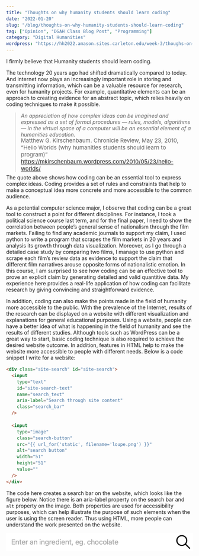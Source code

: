 ```yaml
---
title: "Thoughts on why humanity students should learn coding"
date: "2022-01-20"
slug: "/blog/thoughts-on-why-humanity-students-should-learn-coding"
tag: ["Opinion", "DGAH Class Blog Post", "Programming"]
category: "Digital Humanities"
wordpress: "https://hh2022.amason.sites.carleton.edu/week-3/thoughs-on-why-humanities-students-should-learn-coding/"
---
```


I firmly believe that Humanity students should learn coding.

The technology 20 years ago had shifted dramatically compared to today. And internet now plays an increasingly important role in storing and transmitting information, which can be a valuable resource for research, even for humanity projects. For example, quantitative elements can be an approach to creating evidence for an abstract topic, which relies heavily on coding techniques to make it possible.

> <em>An appreciation of how complex ideas can be imagined and expressed as a set of formal procedures — rules, models, algorithms — in the virtual space of a computer will be an essential element of a humanities education.</em><p style="font-size: 15px; margin-top: -1rem;margin-bottom: -0.5rem;">Matthew G. Kirschenbaum. Chronicle Review, May 23, 2010, “Hello Worlds (why humanities students should learn to program)” https://mkirschenbaum.wordpress.com/2010/05/23/hello-worlds/</p>

The quote above shows how coding can be an essential tool to express complex ideas. Coding provides a set of rules and constraints that help to make a conceptual idea more concrete and more accessible to the common audience.

As a potential computer science major, I observe that coding can be a great tool to construct a point for different disciplines. For instance, I took a political science course last term, and for the final paper, I need to show the correlation between people’s general sense of nationalism through the film markets. Failing to find any academic journals to support my claim, I used python to write a program that scrapes the film markets in 20 years and analysis its growth through data visualization. Moreover, as I go through a detailed case study by comparing two films, I manage to use python and scrape each film’s review data as evidence to support the claim that different film narratives arouse opposite forms of nationalistic emotion. In this course, I am surprised to see how coding can be an effective tool to prove an explicit claim by generating detailed and valid quantitive data. My experience here provides a real-life application of how coding can facilitate research by giving convincing and straightforward evidence.

In addition, coding can also make the points made in the field of humanity more accessible to the public. With the prevalence of the Internet, results of the research can be displayed on a website with different visualization and explanations for general educational purposes. Using a website, people can have a better idea of what is happening in the field of humanity and see the results of different studies. Although tools such as WordPress can be a great way to start, basic coding technique is also required to achieve the desired website outcome. In addition, features in HTML help to make the website more accessible to people with different needs. Below is a code snippet I write for a website:

```html
<div class="site-search" id="site-search">
  <input
    type="text"
    id="site-search-text"
    name="search_text"
    aria-label="Search through site content"
    class="search_bar"
  />

  <input
    type="image"
    class="search-button"
    src="{{ url_for('static', filename='loupe.png') }}"
    alt="search button"
    width="51"
    height="51"
    value=""
  />
</div>
```

The code here creates a search bar on the website, which looks like the figure below. Notice there is an aria-label property on the search bar and `alt` property on the image. Both properties are used for accessibility purposes, which can help illustrate the purpose of such elements when the user is using the screen reader. Thus using HTML, more people can understand the work presented on the website.

![Screenshot of the search bar](./why_code.png)
